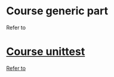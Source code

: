 # Course generic part
Refer to <a href="generic-course-part/README.md">

# Course unittest
Refer to <a href="unittest-course-part/README.md">
